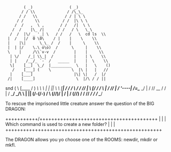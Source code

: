             ( _)                ( _)
           / / \\              / /\_\_
          / /   \\            / / | \ \
         / /     \\          / /  |\ \ \
        /  /   ,  \ ,       / /   /|  \ \
       /  /    |\_ /|      / /   / \   \_\
      /  /  |\/ _ '_| \   / /   /   \  cd ls  \\
     |  /   |/  0 \0\    / |    |    \    \\
     |    |\|      \_\_ /  /    |     \    \\
     |  | |/    \.\ o\o)  /      \     |    \\
     \    |     /\\`v-v  /        |    |     \\
      | \/    /_| \\_|  /         |    | \    \\
      | |    /__/_ `-` /   _____  |    |  \    \\
      \|    [__]  \_/  |_________  \   |   \    ()
       /    [___] (    \         \  |\ |   |   //
      |    [___]                  |\| \|   /  |/
     /|    [____]                  \  |/\ / / ||
snd (  \   [____ /     ) _\      \  \    \| | ||
     \  \  [_____|    / /     __/    \   / / //
     |   \ [_____/   / /        \    |   \/ //
     |   /  '----|   /=\____   _/    |   / //
  __ /  /        |  /   ___/  _/\    \  | ||
 (/-(/-\)       /   \  (/\/\)/  |    /  | /
               (/\/\)           /   /   //
                      _________/   /    /
                     \____________/    

To rescue the imprisoned little creature answer 
the question of the BIG DRAGON:

+++++++++++/\++++++++++++++++++++++++++++++++++++++++
|                                                   |
|   Which command is used to create a new folder?   |
|                                                   |
+++++++++++++++++++++++++++++++++++++++++++++++++++++

The DRAGON allows you yo choose one of the ROOMS: 
newdir, mkdir or mkfl.